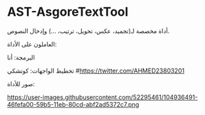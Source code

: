 # AST-AsgoreTextTool
أداة مخصصة لـ(تجميد، عكس، تحويل، ترتيب، ...) وإدخال النصوص.

العاملون على الأداة:

البرمجة: أنا

تخطيط الواجهات: كوتشكي #https://twitter.com/AHMED23803201


صور للأداة:

https://user-images.githubusercontent.com/52295461/104936491-46fefa00-59b5-11eb-80cd-abf2ad5372c7.png
